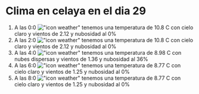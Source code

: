 # Clima en celaya en el dia 29

1. A las 0:0 !["icon weather"](http://openweathermap.org/img/w/01n.png) tenemos una temperatura de 10.8 C con cielo claro y  vientos de 2.12 y nubosidad al 0%
1. A las 2:0 !["icon weather"](http://openweathermap.org/img/w/01n.png) tenemos una temperatura de 10.8 C con cielo claro y  vientos de 2.12 y nubosidad al 0%
1. A las 4:0 !["icon weather"](http://openweathermap.org/img/w/03n.png) tenemos una temperatura de 8.98 C con nubes dispersas y  vientos de 1.36 y nubosidad al 36%
1. A las 6:0 !["icon weather"](http://openweathermap.org/img/w/01n.png) tenemos una temperatura de 8.77 C con cielo claro y  vientos de 1.25 y nubosidad al 0%
1. A las 8:0 !["icon weather"](http://openweathermap.org/img/w/01d.png) tenemos una temperatura de 8.77 C con cielo claro y  vientos de 1.25 y nubosidad al 0%
